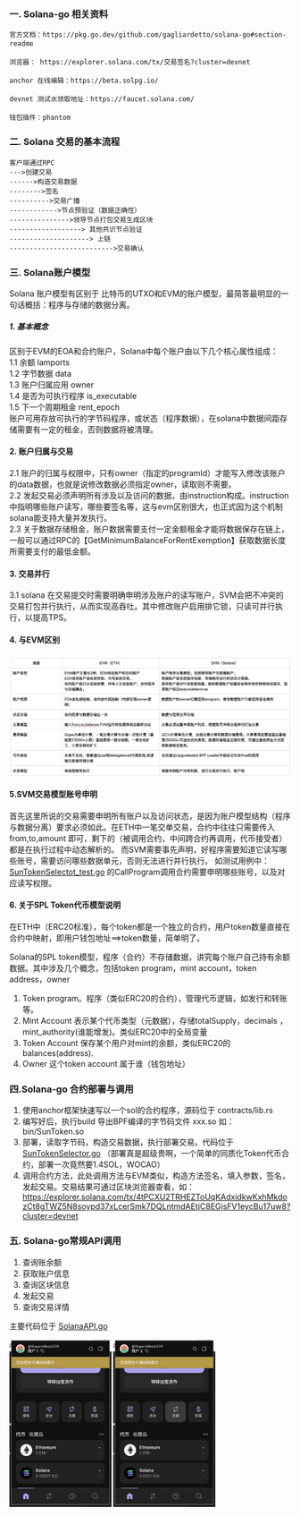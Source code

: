 ### 一. Solana-go 相关资料

```
官方文档：https://pkg.go.dev/github.com/gagliardetto/solana-go#section-readme

浏览器： https://explorer.solana.com/tx/交易签名?cluster=devnet

anchor 在线编辑：https://beta.solpg.io/

devnet 测试水领取地址：https://faucet.solana.com/

钱包插件：phantom
```

### 二. Solana 交易的基本流程
```
客户端通过RPC
--->创建交易
------>构造交易数据
-------->签名
---------->交易广播
------------>节点预验证（数据正确性）
--------------->领导节点打包交易生成区块
------------------> 其他共识节点验证
--------------------> 上链
-------------------------->交易确认

```

###  三. Solana账户模型

Solana 账户模型有区别于 比特币的UTXO和EVM的账户模型，最简答最明显的一句话概括：程序与存储的数据分离。

##### 1. 基本概念
区别于EVM的EOA和合约账户，Solana中每个账户由以下几个核心属性组成：<br>
1.1 余额  lamports <br>
1.2 字节数据 data <br>
1.3 账户归属应用 owner <br>
1.4 是否为可执行程序 is_executable <br>
1.5 下一个周期租金  rent_epoch <br>
账户可用存放可执行的字节码程序，或状态（程序数据），在solana中数据间距存储需要有一定的租金，否则数据将被清理。

#### 2. 账户归属与交易
2.1 账户的归属与权限中，只有owner（指定的programId）才能写入修改该账户的data数据，也就是说修改数据必须指定owner，读取则不需要。<br>
2.2 发起交易必须声明所有涉及以及访问的数据，由instruction构成。instruction中指明哪些账户读写，哪些要签名等，这与evm区别很大，也正式因为这个机制solana能支持大量并发执行。<br>
2.3 关于数据存储租金，账户数据需要支付一定金额租金才能将数据保存在链上，一般可以通过RPC的【GetMinimumBalanceForRentExemption】获取数据长度所需要支付的最低金额。<br>

#### 3. 交易并行
3.1 solana 在交易提交时需要明确申明涉及账户的读写账户，SVM会把不冲突的交易打包并行执行，从而实现高吞吐。其中修改账户启用排它锁，只读可并行执行，以提高TPS。

#### 4. 与EVM区别
![imgs/img.png](imgs/img.png)

#### 5.SVM交易模型账号申明
首先这里所说的交易需要申明所有账户以及访问状态，是因为账户模型结构（程序与数据分离）要求必须如此。在ETH中一笔交单交易，合约中往往只需要传入 from,to,amount 即可，剩下的（被调用合约，中间跨合约再调用，代币接受者）都是在执行过程中动态解析的。
而SVM需要事先声明，好程序需要知道它读写哪些账号，需要访问哪些数据单元，否则无法进行并行执行。
如测试用例中：[SunTokenSelectot_test.go](sol%2FSunTokenSelectot_test.go) 的CallProgram调用合约需要申明哪些账号，以及对应读写权限。

#### 6. 关于SPL Token代币模型说明
在ETH中（ERC20标准），每个token都是一个独立的合约，用户token数量直接在合约中映射，即用户钱包地址==>token数量，简单明了。

Solana的SPL token模型，程序（合约）不存储数据，讲究每个账户自己持有余额数据。其中涉及几个概念，包括token program，mint account，token address，owner
1. Token program。程序（类似ERC20的合约），管理代币逻辑，如发行和转账等。
2. Mint Account 表示某个代币类型（元数据），存储totalSupply，decimals ，mint_authority(谁能增发)。类似ERC20中的全局变量
3. Token Account 保存某个用户对mint的余额，类似ERC20的balances(address).
4. Owner 这个token account 属于谁（钱包地址）

###  四.Solana-go 合约部署与调用
1. 使用anchor框架快速写以一个sol的合约程序，源码位于 contracts/lib.rs
2. 编写好后，执行build 导出BPF编译的字节码文件 xxx.so 如：bin/SunToken.so
3. 部署，读取字节码，构造交易数据，执行部署交易。代码位于 [SunTokenSelector.go](sol%2FSunTokenSelector.go) （部署真是超级贵啊，一个简单的同质化Token代币合约，部署一次竟然要1.4SOL，WOCAO）
4. 调用合约方法，此处调用方法与EVM类似，构造方法签名，填入参数，签名，发起交易。交易结果可通过区块浏览器查看，如：https://explorer.solana.com/tx/4tPCXU2TRHEZToUqKAdxidkwKxhMkdozCt8gTWZ5N8soypd37xLcerSmk7DQLntmdAEtjC8EGjsFV1eycBu17uw8?cluster=devnet

### 五. Solana-go常规API调用
1. 查询账余额
2. 获取账户信息
3. 查询区块信息
4. 发起交易
5. 查询交易详情

主要代码位于 [SolanaAPI.go](sol%2FSolanaAPI.go)

<img src="imgs/transfer_from_img.png" height="300">
<img src="imgs/transfer_to.png" height="300">
